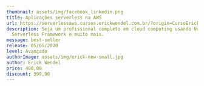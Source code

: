 ```yaml
---
thumbnail: assets/img/facebook_linkedin.png
title: Aplicações serverless na AWS
url: https://serverlessaws.cursos.erickwendel.com.br/?origin=CursoErickWendel
description: Seja um profissional completo em cloud computing usando Node.js,
  Serverless Framework e muito mais.
message: best-seller
release: 05/05/2020
level: Avançado
authorImage: assets/img/erick-new-small.jpg
author: Erick Wendel
price: 400,00
discount: 399,90
---
```

